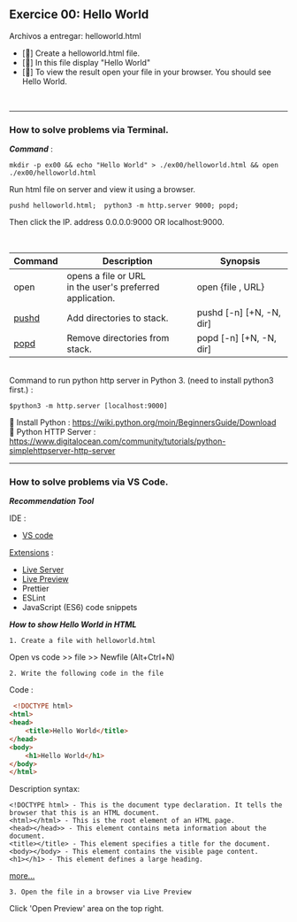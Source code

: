 ## Exercice 00: Hello World

Archivos a entregar: helloworld.html

- [:pushpin:] Create a helloworld.html file.
- [:pushpin:] In this file display "Hello World"
- [:pushpin:] To view the result open your file in your browser. You should see Hello World.

<br>

---
### How to solve problems via Terminal.

***Command*** : 
```shell
mkdir -p ex00 && echo "Hello World" > ./ex00/helloworld.html && open ./ex00/helloworld.html
```

Run html file on server and view it using a browser.

```shell
pushd helloworld.html;  python3 -m http.server 9000; popd;
```
Then click the IP. address 0.0.0.0:9000 OR localhost:9000. <br>

<br>

|Command  |Description |Synopsis |
|--- |--- |--- |
|open | opens a file or URL <br>in the user's preferred application. |open {file , URL} |
|[pushd](https://linuxcommand.org/lc3_man_pages/pushdh.html) | Add directories to stack. |pushd [-n] [+N, -N, dir] |
|[popd](https://linuxcommand.org/lc3_man_pages/popdh.html) |Remove directories from stack. |popd [-n] [+N, -N, dir] |

<br>
Command to run python http server in Python 3. (need to install python3 first.) :

```shell
$python3 -m http.server [localhost:9000]
```
:snake: Install Python : https://wiki.python.org/moin/BeginnersGuide/Download <br>
:snake: Python HTTP Server : https://www.digitalocean.com/community/tutorials/python-simplehttpserver-http-server
<br>

---                                  

### How to solve problems via VS Code.

***Recommendation Tool***

IDE : <br>                  
- [VS code](https://code.visualstudio.com/learn/get-started/basics)

[Extensions](https://code.visualstudio.com/learn/get-started/extensions)  : <br>
- [Live Server](https://marketplace.visualstudio.com/items?itemName=ritwickdey.LiveServer)                        
- [Live Preview](https://marketplace.visualstudio.com/items?itemName=ms-vscode.live-server) 
- Prettier         
- ESLint                          
- JavaScript (ES6) code snippets

***How to show Hello World in HTML***

    1. Create a file with helloworld.html
Open vs code >> file >> Newfile (Alt+Ctrl+N)

    2. Write the following code in the file
Code :                                                       

```html
 <!DOCTYPE html>
<html>
<head> 
    <title>Hello World</title>
</head>
<body>
    <h1>Hello World</h1>
</body>
</html>
```
Description syntax:

    <!DOCTYPE html> - This is the document type declaration. It tells the browser that this is an HTML document.
    <html></html> - This is the root element of an HTML page.
    <head></head>> - This element contains meta information about the document.
    <title></title> - This element specifies a title for the document.
    <body></body> - This element contains the visible page content.
    <h1></h1> - This element defines a large heading.
[more...](https://www.w3schools.com/html/html_intro.asp)

    3. Open the file in a browser via Live Preview

Click 'Open Preview' area on the top right.




